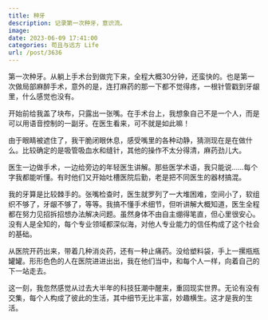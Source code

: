 ```yaml
---
title: 种牙
description: 记录第一次种牙，意识流。
image: 
date: 2023-06-09 17:41:00
categories: 苟且与远方 Life
url: /post/3636
---
```


第一次种牙。从躺上手术台到做完下来，全程大概30分钟，还蛮快的。也是第一次做局部麻醉手术，意外的是，连打麻药的那一下都不觉得疼，一根针管戳到牙龈里，什么感觉也没有。

开始前给我盖了块布，只露出一张嘴。在手术台上，我想象自己不是一个人，而是可以用语音控制的一副牙。在医生看来，可不就是如此嘛！

由于眼睛被遮住了，我干脆闭眼休息，感受嘴里的各种动静，猜测现在是在做什么。比较确定的是吸管吸血水和缝针，其他的操作不太分得清，麻药劲儿大。

医生一边做手术，一边给旁边的年轻医生讲解。那些医学术语，我只能说……每个字我都能听懂。有时他们又开始吐槽医院后勤，老是把不同医生的器材搞混。

我的牙算是比较棘手的。张嘴检查时，医生就罗列了一大堆困难，空间小了，软组织不够了，牙龈不够了，等等。我搞不懂手术细节，但听讲解大概知道，医生全程都在努力见招拆招想办法解决问题。虽然身体不由自主绷得笔直，但心里很安心。没有人是全知的，每个专业领域都深似海，对他人专业能力的信任构成了这个社会的基础。

从医院开药出来，带着几种消炎药，还有一种止痛药。没给塑料袋，手上一摞瓶瓶罐罐。形形色色的人在医院进进出出，我在他们当中，和每个人一样，向着自己的下一站走去。

这一刻，我忽然感觉从过去大半年的科技狂潮中醒来，重回现实世界。无论有没有交集，每个人构成了彼此的生活，其中细节无比丰富，妙趣横生。这才是我的生活。
